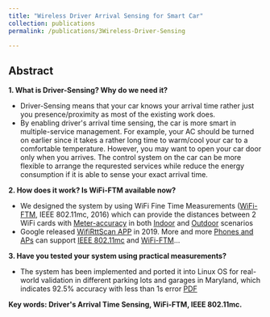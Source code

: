 ```yaml
---
title: "Wireless Driver Arrival Sensing for Smart Car"
collection: publications
permalink: /publications/3Wireless-Driver-Sensing

---
```


## Abstract
<b> 1. What is Driver-Sensing? Why do we need it?</b> <br>
  * Driver-Sensing means that your car knows your arrival time rather just you presence/proximity as most of the existing work does. <br>
  * By enabling driver's arrival time sensing, the car is more smart in multiple-service management. For example, your AC should be turned on earlier since it takes a rather long time to warm/cool your car to a comfortable temperature. However, you may want to open your car door only when you arrives. The control system on the car can be more flexible to arrange the requrested services while reduce the energy consumption if it is able to sense your exact arrival time.

<b> 2. How does it work? Is WiFi-FTM available now? </b> <br>
  * We designed the system by using WiFi Fine Time Measurements ([WiFi-FTM](https://people.csail.mit.edu/bkph/ftmrtt_intr), IEEE 802.11mc, 2016) which can provide the distances between 2 WiFi cards with [Meter-accuracy](https://www.gpsworld.com/how-to-achieve-1-meter-accuracy-in-android/) in both [Indoor](https://xiaolu1263.github.io/files/2020-WiFi-RTTIndoor-Positioning.pdf) and [Outdoor](https://xiaolu1263.github.io/files/WiFiRTT_mobicom.pdf) scenarios <br>
  * Google released [WifiRttScan APP](https://play.google.com/store/apps/details?id=com.google.android.apps.location.rtt.wifirttscan&hl=en_US&gl=US) in 2019. More and more [Phones and APs](https://developer.android.com/guide/topics/connectivity/wifi-rtt) can support [IEEE 802.11mc](https://en.wikipedia.org/wiki/IEEE_802.11mc) and [WiFi-FTM](https://people.csail.mit.edu/bkph/ftmrtt_intr)...

<b> 3. Have you tested your system using practical measurements? </b>
  *  The system has been implemented and ported it into Linux OS for real-world validation in different parking lots and garages in Maryland, which indicates 92.5% accuracy with less than 1s error [PDF](https://xiaolu1263.github.io/files/DriverSensing.pdf)<br>

<b> Key words: Driver's Arrival Time Sensing, WiFi-FTM, IEEE 802.11mc.</b>
